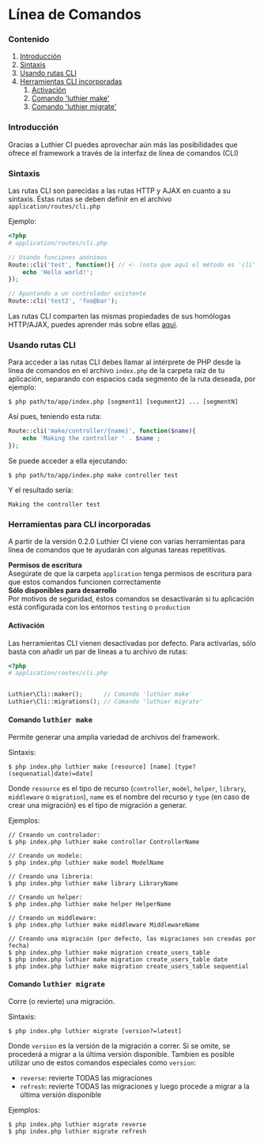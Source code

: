 [//]: # ([author] Anderson Salas)
[//]: # ([meta_description] Las rutas de Luthier CI también funcionan para la línea de comandos, y aquí te explicamos cómo usarlas)

# Línea de Comandos

### Contenido

1. [Introducción](#introduction)
2. [Sintaxis](#syntax)
3. [Usando rutas CLI](#using-cli-routes)
4. [Herramientas CLI incorporadas](#built-in-cli-tools)
   1. [Activación](#activation)
   2. [Comando 'luthier make'](#luthier-make)
   3. [Comando 'luthier migrate'](#luthier-migrate)

### <a name="introduction"></a> Introducción

Gracias a Luthier CI puedes aprovechar aún más las posibilidades que ofrece el framework a través de la interfaz de línea de comandos (CLI)

### <a name="syntax"></a> Sintaxis

Las rutas CLI son parecidas a las rutas HTTP y AJAX en cuanto a su sintaxis. Éstas rutas se deben definir en el archivo `application/routes/cli.php`

Ejemplo:

```php
<?php
# application/routes/cli.php

// Usando funciones anónimas
Route::cli('test', function(){ // <- (nota que aquí el método es 'cli' y no 'get', 'post', etc.)
    echo 'Hello world!';
});

// Apuntando a un controlador existente
Route::cli('test2', 'foo@bar');
```

Las rutas CLI comparten las mismas propiedades de sus homólogas HTTP/AJAX, puedes aprender más sobre ellas [aquí](./routes#syntax).

### <a name="using-cli-routes"></a> Usando rutas CLI

Para acceder a las rutas CLI debes llamar al intérprete de PHP desde la línea de comandos en el archivo `index.php` de la carpeta raíz de tu aplicación, separando con espacios cada segmento de la ruta deseada, por ejemplo:

```
$ php path/to/app/index.php [segment1] [segument2] ... [segmentN]
```

Así pues, teniendo esta ruta:

```php
Route::cli('make/controller/{name}', function($name){
    echo 'Making the controller ' . $name ;
});
```

Se puede acceder a ella ejecutando:

```
$ php path/to/app/index.php make controller test
```

Y el resultado sería:

```
Making the controller test
```

### <a name="built-in-cli-tools"></a> Herramientas para CLI incorporadas

A partir de la versión 0.2.0 Luthier CI viene con varias herramientas para línea de comandos que te ayudarán con algunas tareas repetitivas.

<div class="alert alert-warning">
    <i class="fa fa-warning" aria-hidden="true"></i>
    <strong>Permisos de escritura</strong>
    <br />
    Asegúrate de que la carpeta <code>application</code> tenga permisos de escritura para que estos comandos funcionen correctamente
</div>

<div class="alert alert-info">
    <i class="fa fa-info-circle" aria-hidden="true"></i>
    <strong>Sólo disponibles para desarrollo</strong>
    <br />
    Por motivos de seguridad, éstos comandos se desactivarán si tu aplicación está configurada con los entornos <code>testing</code> o <code>production</code>
</div>

#### <a name="activation"></a> Activación

Las herramientas CLI vienen desactivadas por defecto. Para activarlas, sólo basta con añadir un par de líneas a tu archivo de rutas:

```php
<?php
# application/routes/cli.php


Luthier\Cli::maker();      // Comando 'luthier make'
Luthier\Cli::migrations(); // Comando 'luthier migrate'
```

#### <a name="luthier-make"></a> Comando <kbd>luthier make</kbd>

Permite generar una amplia variedad de archivos del framework.

Sintaxis:

```
$ php index.php luthier make [resource] [name] [type?(sequenatial|date)=date]
```

Donde `resource` es el tipo de recurso (`controller`, `model`, `helper`, `library`, `middleware` o `migration`), `name` es el nombre
del recurso y `type` (en caso de crear una migración) es el tipo de migración a generar.

Ejemplos:

```
// Creando un controlador:
$ php index.php luthier make controller ControllerName

// Creando un modelo:
$ php index.php luthier make model ModelName

// Creando una librería:
$ php index.php luthier make library LibraryName

// Creando un helper:
$ php index.php luthier make helper HelperName

// Creando un middleware:
$ php index.php luthier make middleware MiddlewareName

// Creando una migración (por defecto, las migraciones son creadas por fecha)
$ php index.php luthier make migration create_users_table
$ php index.php luthier make migration create_users_table date
$ php index.php luthier make migration create_users_table sequential
```

#### <a name="luthier-migrate"></a> Comando <kbd>luthier migrate</kbd>

Corre (o revierte) una migración.

Sintaxis:

```
$ php index.php luthier migrate [version?=latest]
```

Donde `version` es la versión de la migración a correr. Si se omite, se procederá a migrar a la última versión disponible.
Tambien es posible utilizar uno de estos comandos especiales como `version`:

* `reverse`: revierte TODAS las migraciones
* `refresh`: revierte TODAS las migraciones y luego procede a migrar a la última versión disponible

Ejemplos:

```
$ php index.php luthier migrate reverse
$ php index.php luthier migrate refresh
```
